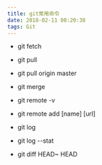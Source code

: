 ```yaml
---
title: git常用命令
date: 2018-02-11 08:20:38
tags: Git
---
```


+ git fetch
+ git pull
+ git pull origin master

+ git merge

+ git remote -v
+ git remote add [name] [url]

+ git log
+ git log --stat

+ git diff HEAD~ HEAD
